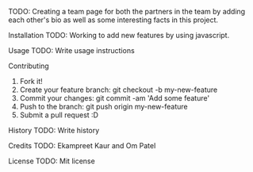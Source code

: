 TODO: Creating a team page for both the partners in the team by adding each other's bio as well as some interesting facts in this project.

Installation
TODO: Working to add new features by using javascript.

Usage
TODO: Write usage instructions

Contributing
1. Fork it!
2. Create your feature branch: git checkout -b     my-new-feature
3. Commit your changes: git commit -am 'Add some feature'
4. Push to the branch: git push origin my-new-feature
5. Submit a pull request :D

History
TODO: Write history

Credits
TODO: Ekampreet Kaur and Om Patel

License
TODO: Mit license